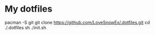 My dotfiles
===
pacman -S git
git clone https://github.com/LoveSnowEx/.dotfiles.git
cd ./.dotfiles
sh ./init.sh
